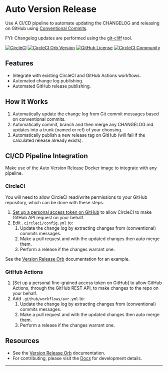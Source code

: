 # Auto Version Release

Use A CI/CD pipeline to automate updating the CHANGELOG and releasing on GitHub
using [Conventional Commits].

FYI: Changelog updates are performed using the [git-cliff] tool.

[![CircleCI](https://dl.circleci.com/status-badge/img/gh/kohirens/version-release/tree/main.svg?style=svg)](https://dl.circleci.com/status-badge/redirect/gh/kohirens/version-release/tree/main) [![CircleCI Orb Version](https://badges.circleci.com/orbs/kohirens/version-release.svg)](https://circleci.com/orbs/registry/orb/kohirens/version-release) [![GitHub License](https://img.shields.io/badge/license-MIT-lightgrey.svg)](https://raw.githubusercontent.com/kohirens/version-release/master/LICENSE) [![CircleCI Community](https://img.shields.io/badge/community-CircleCI%20Discuss-343434.svg)](https://discuss.circleci.com/c/ecosystem/orbs)

## Features

* Integrate with existing CircleCI and GitHub Actions workflows.
* Automated change log publishing.
* Automated GitHub release publishing.

## How It Works

1. Automatically update the change log from Git commit messages based on
   conventional commits.
2. Automatically commit, branch and then merge any CHANGELOG.md updates into
   a trunk (named or ref) of your choosing.
3. Automatically publish a new release tag on GitHub (will fail if the
   calculated release already exists).

## CI/CD Pipeline Integration

Make use of the Auto Version Release Docker image to integrate with any
pipeline.

### CircleCI

You will need to allow CircleCI read/write permissions to your GitHub
repository, which can be done with these steps.

1. [Set up a personal access token on GitHub] to allow CircleCI to make GitHub
   API request on your behalf.
2. Edit `.circleci/config.yml` to:
   1. Update the change log by extracting changes from (conventional) commits
      messages.
   2. Make a pull request and with the updated changes then auto merge them.
   3. Perform a release if the changes warrant one.

See the [Version Release Orb] documentation for an example.

### GitHub Actions

1. [Set up a personal fine-grained access token on GitHub] to allow GitHub
   Actions, through the GitHub REST API, to make changes to the repo on your
   behalf.
2. Add `.github/workflows/avr.yml` to:
    1. Update the change log by extracting changes from (conventional) commits
       messages.
    2. Make a pull request and with the updated changes then auto merge them.
    3. Perform a release if the changes warrant one.

## Resources

* See the [Version Release Orb] documentation.
* For contributing, please visit the [Docs] for development details.

---

[Generate an SSH key for your repository]: /docs/setup-keyss.md#generate-an-ssh-key-for-circle-ci
[Set up a personal access token on GitHub]: /docs/setup-keys.md#setup-a-personal-access-token-on-github
[Version Release Orb]: https://circleci.com/developer/orbs/orb/kohirens/version-release#usage-examples
[Docs]: /docs/index.md
[Conventional Commits]: https://www.conventionalcommits.org/en/v1.0.0/
[git-cliff]: https://git-cliff.org/docs/
[Setup Deploy Keys]: /docs/setup-keys.md
[.circleci/config.yml]: /.circleci/config.yml
